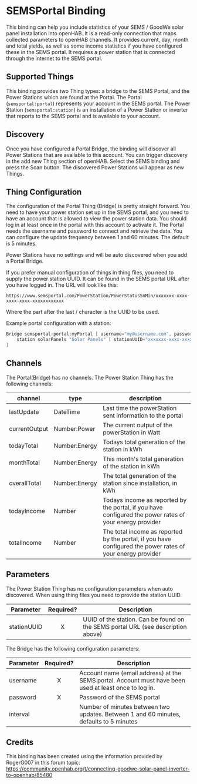 # SEMSPortal Binding

This binding can help you include statistics of your SEMS / GoodWe solar panel installation into openHAB.
It is a read-only connection that maps collected parameters to openHAB channels.
It provides current, day, month and total yields, as well as some income statistics if you have configured these in the SEMS portal.
It requires a power station that is connected through the internet to the SEMS portal.

## Supported Things

This binding provides two Thing types: a bridge to the SEMS Portal, and the Power Stations which are found at the Portal.
The Portal (``semsportal:portal``) represents your account in the SEMS portal.
The Power Station (``semsportal:station``) is an installation of a Power Station or inverter that reports to the SEMS portal and is available to your account.

## Discovery

Once you have configured a Portal Bridge, the binding will discover all Power Stations that are available to this account.
You can trigger discovery in the add new Thing section of openHAB.
Select the SEMS binding and press the Scan button.
The discovered Power Stations will appear as new Things.

## Thing Configuration

The configuration of the Portal Thing (Bridge) is pretty straight forward.
You need to have your power station set up in the SEMS portal, and you need to have an account that is allowed to view the power station data.
You should log in at least once in the portal with this account to activate it.
The Portal needs the username and password to connect and retrieve the data.
You can configure the update frequency between 1 and 60 minutes.
The default is 5 minutes.

Power Stations have no settings and will be auto discovered when you add a Portal Bridge.

If you prefer manual configuration of things in thing files, you need to supply the power station UUID.
It can be found in the SEMS portal URL after you have logged in.
The URL will look like this:

```text
https://www.semsportal.com/PowerStation/PowerStatusSnMin/xxxxxxx-xxxx-xxxx-xxxx-xxxxxxxxxxxx
```

Where the part after the last / character is the UUID to be used.

Example portal configuration with a station:

```java
Bridge semsportal:portal:myPortal [ username="my@username.com", password="MyPassword" ] {
    station solarPanels "Solar Panels" [ stationUUID="xxxxxxx-xxxx-xxxx-xxxx-xxxxxxxxxxxx" ]
}
```

## Channels

The Portal(Bridge) has no channels.
The Power Station Thing has the following channels:

|    channel    |     type      |                                                description                                                 |
|---------------|---------------|------------------------------------------------------------------------------------------------------------|
| lastUpdate    | DateTime      | Last time the powerStation sent information to the portal                                                  |
| currentOutput | Number:Power  | The current output of the powerStation in Watt                                                             |
| todayTotal    | Number:Energy | Todays total generation of the station in kWh                                                              |
| monthTotal    | Number:Energy | This month's total generation of the station in kWh                                                        |
| overallTotal  | Number:Energy | The total generation of the station since installation, in kWh                                             |
| todayIncome   | Number        | Todays income as reported by the portal, if you have configured the power rates of your energy provider    |
| totalIncome   | Number        | The total income as reported by the portal, if you have configured the power rates of your energy provider |

## Parameters

The Power Station Thing has no configuration parameters when auto discovered.
When using thing files you need to provide the station UUID.

|  Parameter  | Required? |                                   Description                                    |
|-------------|:---------:|----------------------------------------------------------------------------------|
| stationUUID |     X     | UUID of the station. Can be found on the SEMS portal URL (see description above) |

The Bridge has the following configuration parameters:

| Parameter | Required? |                                              Description                                              |
|-----------|:---------:|-------------------------------------------------------------------------------------------------------|
| username  |     X     | Account name (email address) at the SEMS portal. Account must have been used at least once to log in. |
| password  |     X     | Password of the SEMS portal                                                                           |
| interval  |           | Number of minutes between two updates. Between 1 and 60 minutes, defaults to 5 minutes                |

## Credits

This binding has been created using the information provided by RogerG007 in this forum topic: <https://community.openhab.org/t/connecting-goodwe-solar-panel-inverter-to-openhab/85480>

